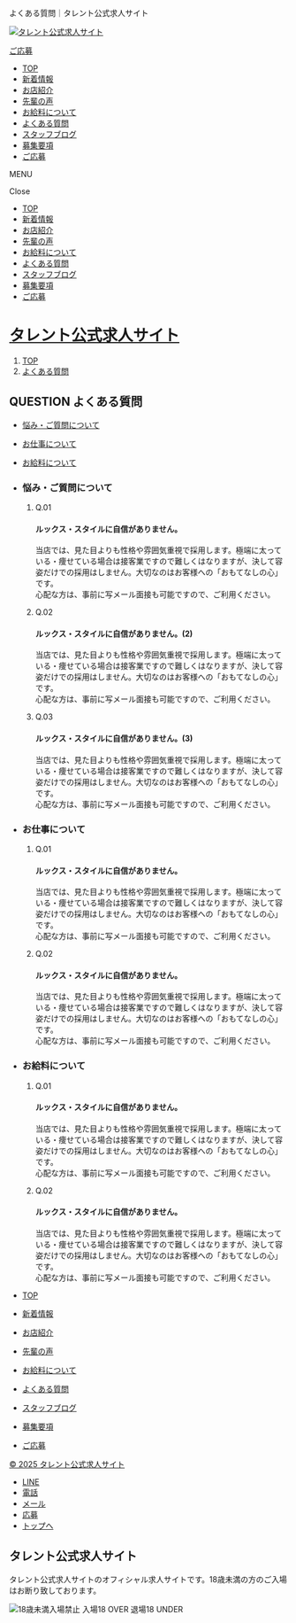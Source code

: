 よくある質問｜タレント公式求人サイト






[![タレント公式求人サイト](https://talent-recruit.net/upload/back_image/6.png)](https://talent-recruit.net/top)

[ご応募](/contact)



* [TOP](/)
* [新着情報](/news)
* [お店紹介](/free1)
* [先輩の声](/voice)
* [お給料について](/money)
* [よくある質問](/question)
* [スタッフブログ](/news2)
* [募集要項](/about)
* [ご応募](/contact)

MENU

Close


* [TOP](/)
* [新着情報](/news)
* [お店紹介](/free1)
* [先輩の声](/voice)
* [お給料について](/money)
* [よくある質問](/question)
* [スタッフブログ](/news2)
* [募集要項](/about)
* [ご応募](/contact)

[タレント公式求人サイト](https://talent-recruit.net/)
==========================================

1. [TOP](https://talent-recruit.net/)
2. [よくある質問](https://talent-recruit.net/question)

QUESTION
よくある質問
---------------

* [悩み・ご質問について](#group_1)
* [お仕事について](#group_2)
* [お給料について](#group_3)

* ### 悩み・ご質問について

  1. Q.01

     #### ルックス・スタイルに自信がありません。

     当店では、見た目よりも性格や雰囲気重視で採用します。極端に太っている・痩せている場合は接客業ですので難しくはなりますが、決して容姿だけでの採用はしません。大切なのはお客様への「おもてなしの心」です。  
     心配な方は、事前に写メール面接も可能ですので、ご利用ください。
  2. Q.02

     #### ルックス・スタイルに自信がありません。(2)

     当店では、見た目よりも性格や雰囲気重視で採用します。極端に太っている・痩せている場合は接客業ですので難しくはなりますが、決して容姿だけでの採用はしません。大切なのはお客様への「おもてなしの心」です。  
     心配な方は、事前に写メール面接も可能ですので、ご利用ください。
  3. Q.03

     #### ルックス・スタイルに自信がありません。(3)

     当店では、見た目よりも性格や雰囲気重視で採用します。極端に太っている・痩せている場合は接客業ですので難しくはなりますが、決して容姿だけでの採用はしません。大切なのはお客様への「おもてなしの心」です。  
     心配な方は、事前に写メール面接も可能ですので、ご利用ください。
* ### お仕事について

  1. Q.01

     #### ルックス・スタイルに自信がありません。

     当店では、見た目よりも性格や雰囲気重視で採用します。極端に太っている・痩せている場合は接客業ですので難しくはなりますが、決して容姿だけでの採用はしません。大切なのはお客様への「おもてなしの心」です。  
     心配な方は、事前に写メール面接も可能ですので、ご利用ください。
  2. Q.02

     #### ルックス・スタイルに自信がありません。

     当店では、見た目よりも性格や雰囲気重視で採用します。極端に太っている・痩せている場合は接客業ですので難しくはなりますが、決して容姿だけでの採用はしません。大切なのはお客様への「おもてなしの心」です。  
     心配な方は、事前に写メール面接も可能ですので、ご利用ください。
* ### お給料について

  1. Q.01

     #### ルックス・スタイルに自信がありません。

     当店では、見た目よりも性格や雰囲気重視で採用します。極端に太っている・痩せている場合は接客業ですので難しくはなりますが、決して容姿だけでの採用はしません。大切なのはお客様への「おもてなしの心」です。  
     心配な方は、事前に写メール面接も可能ですので、ご利用ください。
  2. Q.02

     #### ルックス・スタイルに自信がありません。

     当店では、見た目よりも性格や雰囲気重視で採用します。極端に太っている・痩せている場合は接客業ですので難しくはなりますが、決して容姿だけでの採用はしません。大切なのはお客様への「おもてなしの心」です。  
     心配な方は、事前に写メール面接も可能ですので、ご利用ください。

* [TOP](/)
* [新着情報](/news)
* [お店紹介](/free1)
* [先輩の声](/voice)
* [お給料について](/money)
* [よくある質問](/question)
* [スタッフブログ](/news2)
* [募集要項](/about)
* [ご応募](/contact)

[© 2025 タレント公式求人サイト](https://talent-recruit.net/)

* [LINE](#)
* [電話](tel:0120-000-000)
* [メール](mailto:info@xxxx.ne.jp?subject=求人ホームページを見ました&body=)
* [応募](/contact/)
* [トップへ](#)









タレント公式求人サイト
-----------

タレント公式求人サイトのオフィシャル求人サイトです。18歳未満の方のご入場はお断り致しております。

![18歳未満入場禁止](//nextas2017.sakura.ne.jp/master2/public/img/18kin2.png)
入場18 OVER
退場18 UNDER